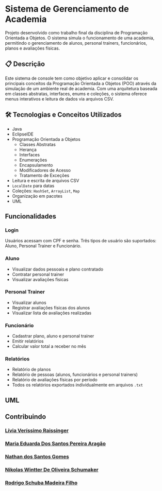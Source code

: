 # Sistema de Gerenciamento de Academia

Projeto desenvolvido como trabalho final da disciplina de Programação Orientada a Objetos. O sistema simula o funcionamento de uma academia, permitindo o gerenciamento de alunos, personal trainers, funcionários, planos e avaliações físicas.

## 📋 Descrição

Este sistema de console tem como objetivo aplicar e consolidar os principais conceitos da Programação Orientada a Objetos (POO) através da simulação de um ambiente real de academia. Com uma arquitetura baseada em classes abstratas, interfaces, enums e coleções, o sistema oferece menus interativos e leitura de dados via arquivos CSV.

## 🛠️ Tecnologias e Conceitos Utilizados

- Java
- EclipseIDE
- Programação Orientada a Objetos
  - Classes Abstratas
  - Herança
  - Interfaces
  - Enumerações
  - Encapsulamento
  - Modificadores de Acesso
  - Tratamento de Exceções
- Leitura e escrita de arquivos CSV
- `LocalDate` para datas
- Coleções: `HashSet`, `ArrayList`, `Map`
- Organização em pacotes
- UML


## Funcionalidades

### Login

Usuários acessam com CPF e senha. Três tipos de usuário são suportados: Aluno, Personal Trainer e Funcionário.

### Aluno
- Visualizar dados pessoais e plano contratado
- Contratar personal trainer
- Visualizar avaliações físicas

### Personal Trainer
- Visualizar alunos
- Registrar avaliações físicas dos alunos
- Visualizar lista de avaliações realizadas

### Funcionário
- Cadastrar plano, aluno e personal trainer
- Emitir relatórios
- Calcular valor total a receber no mês

### Relatórios
- Relatório de planos
- Relatório de pessoas (alunos, funcionários e personal trainers)
- Relatório de avaliações físicas por período
- Todos os relatórios exportados individualmente em arquivos `.txt`


## UML

## Contribuindo

### [Lívia Veríssimo Raissinger](https://www.linkedin.com/in/lnka3358243/)
### [Maria Eduarda Dos Santos Pereira Aragão]()
### [Nathan dos Santos Gomes](https://www.linkedin.com/in/nathan-gomes-707162270/)
### [Nikolas Wintter De Oliveira Schumaker](https://www.linkedin.com/in/nikolas-wintter-2608a8317/)
### [Rodrigo Schuba Madeira Filho](http://www.linkedin.com/in/rodrigo-schuab-628798249)
